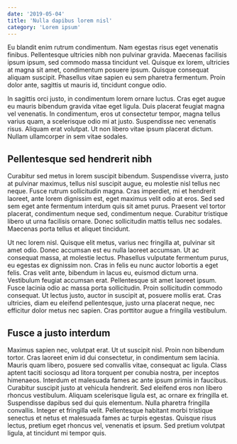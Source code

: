 ```yaml
---
date: '2019-05-04'
title: 'Nulla dapibus lorem nisl'
category: 'Lorem ipsum'
---
```


Eu blandit enim rutrum condimentum. Nam egestas risus eget venenatis finibus. Pellentesque ultricies nibh non pulvinar gravida. Maecenas facilisis ipsum ipsum, sed commodo massa tincidunt vel. Quisque ex lorem, ultricies at magna sit amet, condimentum posuere ipsum. Quisque consequat aliquam suscipit. Phasellus vitae sapien eu sem pharetra fermentum. Proin dolor ante, sagittis ut mauris id, tincidunt congue odio.

In sagittis orci justo, in condimentum lorem ornare luctus. Cras eget augue eu mauris bibendum gravida vitae eget ligula. Duis placerat feugiat magna vel venenatis. In condimentum, eros ut consectetur tempor, magna tellus varius quam, a scelerisque odio mi at justo. Suspendisse nec venenatis risus. Aliquam erat volutpat. Ut non libero vitae ipsum placerat dictum. Nullam ullamcorper in sem vitae sodales.

## Pellentesque sed hendrerit nibh

Curabitur sed metus in lorem suscipit bibendum. Suspendisse viverra, justo at pulvinar maximus, tellus nisl suscipit augue, eu molestie nisl tellus nec neque. Fusce rutrum sollicitudin magna. Cras imperdiet, mi et hendrerit laoreet, ante lorem dignissim est, eget maximus velit odio at eros. Sed sed sem eget ante fermentum interdum quis sit amet purus. Praesent vel tortor placerat, condimentum neque sed, condimentum neque. Curabitur tristique libero ut urna facilisis ornare. Donec sollicitudin mattis tellus nec sodales. Maecenas porta tellus et aliquet tincidunt.

Ut nec lorem nisl. Quisque elit metus, varius nec fringilla at, pulvinar sit amet odio. Donec accumsan est eu nulla laoreet accumsan. Ut ac consequat massa, at molestie lectus. Phasellus vulputate fermentum purus, eu egestas ex dignissim non. Cras in felis eu nunc auctor lobortis a eget felis. Cras velit ante, bibendum in lacus eu, euismod dictum urna. Vestibulum feugiat accumsan erat. Pellentesque sit amet laoreet ipsum. Fusce lacinia odio ac massa porta sollicitudin. Proin sollicitudin commodo consequat. Ut lectus justo, auctor in suscipit at, posuere mollis erat. Cras ultricies, diam eu eleifend pellentesque, justo urna placerat neque, nec efficitur dolor metus nec sapien. Cras porttitor augue a fringilla vestibulum.

## Fusce a justo interdum

Maximus sapien nec, volutpat erat. Ut ut suscipit nisl. Proin non bibendum tortor. Cras laoreet enim id dui consectetur, in condimentum sem lacinia. Mauris quam libero, posuere sed convallis vitae, consequat ac ligula. Class aptent taciti sociosqu ad litora torquent per conubia nostra, per inceptos himenaeos. Interdum et malesuada fames ac ante ipsum primis in faucibus. Curabitur suscipit justo at vehicula hendrerit. Sed eleifend eros non libero rhoncus vestibulum. Aliquam scelerisque ligula est, ac ornare ex fringilla et. Suspendisse dapibus sed dui quis elementum. Nulla pharetra fringilla convallis. Integer et fringilla velit. Pellentesque habitant morbi tristique senectus et netus et malesuada fames ac turpis egestas. Quisque risus lectus, pretium eget rhoncus vel, venenatis et ipsum. Sed pretium volutpat ligula, at tincidunt mi tempor quis.
